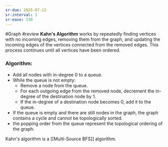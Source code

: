 ```yaml
---
sr-due: 2025-07-12
sr-interval: 1
sr-ease: 230
---
```


#Graph #review 
****Kahn's Algorithm**** works by repeatedly finding vertices with no incoming edges, removing them from the graph, and updating the incoming edges of the vertices connected from the removed edges. This process continues until all vertices have been ordered.

### Algorithm:

- Add all nodes with in-degree 0 to a queue.
- While the queue is not empty:
    - Remove a node from the queue.
    - For each outgoing edge from the removed node, decrement the in-degree of the destination node by 1.
    - If the in-degree of a destination node becomes 0, add it to the queue.
- If the queue is empty and there are still nodes in the graph, the graph contains a cycle and cannot be topologically sorted.
- the popping order from the queue represent the topological ordering of the graph.

Kahn's algorithm is a [[Multi-Source BFS]] algorithm.